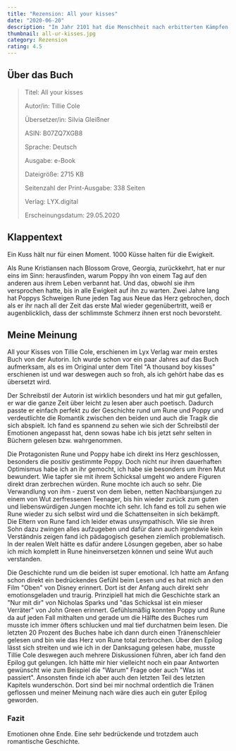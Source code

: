 ```yaml
---
title: "Rezension: All your kisses"
date: "2020-06-20"
description: "Im Jahr 2101 hat die Menschheit nach erbitterten Kämpfen gegen die künstliche Intelligenz KAMI einen herben Rückschlag erlitten. Millionen wurden von ihrem technologischen Virus infiziert und verloren jeglichen eigenen Willen. Während auf der ganzen Welt nach einem Heilmittel geforscht wird, versucht die Kämpferin Andra hingegen Kontakt mit KAMI aufzunehmen — überzeugt davon, dass das Programm eine Persönlichkeit entwickelt hat ..."
thumbnail: all-ur-kisses.jpg
category: Rezension
rating: 4.5
---
```


## Über das Buch
> Titel: All your kisses
> 
> Autor/in: Tillie Cole
> 
> Übersetzer/in: Silvia Gleißner
> 
> ASIN: B07ZQ7XGB8
> 
> Sprache: Deutsch
> 
> Ausgabe: e-Book
> 
> Dateigröße: 2715 KB
> 
> Seitenzahl der Print-Ausgabe: 338 Seiten
> 
> Verlag: LYX.digital
> 
> Erscheinungsdatum: 29.05.2020

## Klappentext
Ein Kuss hält nur für einen Moment. 1000 Küsse halten für die Ewigkeit.

Als Rune Kristiansen nach Blossom Grove, Georgia, zurückkehrt, hat er nur eins im Sinn: herausfinden, warum Poppy ihn von einem Tag auf den anderen aus ihrem Leben verbannt hat. Und das, obwohl sie ihm versprochen hatte, bis in alle Ewigkeit auf ihn zu warten. Zwei Jahre lang hat Poppys Schweigen Rune jeden Tag aus Neue das Herz gebrochen, doch als er ihr nach all der Zeit das erste Mal wieder gegenübertritt, weiß er augenblicklich, dass der schlimmste Schmerz ihnen erst noch bevorsteht.

## Meine Meinung
All your Kisses von Tillie Cole, erschienen im Lyx Verlag war mein erstes Buch von der Autorin. Ich wurde schon vor ein paar Jahres auf das Buch aufmerksam, als es im Original unter dem Titel "A thousand boy kisses" erschienen ist und war deswegen auch so froh, als ich gehört habe das es übersetzt wird.

Der Schreibstil der Autorin ist wirklich besonders und hat mir gut gefallen, er war die ganze Zeit über leicht zu lesen aber auch poetisch. Dadurch passte er einfach perfekt zu der Geschichte rund um Rune und Poppy und verdeutlichte die Romantik zwischen den beiden und auch die Tragik die sich abspielt. Ich fand es spannend zu sehen wie sich der Schreibstil der Emotionen angepasst hat, denn sowas habe ich bis jetzt sehr selten in Büchern gelesen bzw. wahrgenommen.

Die Protagonisten Rune und Poppy habe ich direkt ins Herz geschlossen, besonders die positiv gestimmte Poppy. Doch nicht nur ihren dauerhaften Optimismus habe ich an ihr gemocht, ich habe sie besonders um ihren Mut bewundert. Wie tapfer sie mit ihrem Schicksal umgeht wo andere Figuren direkt dran zerbrechen würden. Rune mochte ich auch so sehr. Die Verwandlung von ihm - zuerst von dem lieben, netten Nachbarsjungen zu einem von Wut zerfressenen Teenager, bis hin wieder zurück zum guten und liebenswürdigen Jungen mochte ich sehr. Ich fand es toll zu sehen wie Rune wieder zu sich selbst wird und die Schattenseiten in sich bekämpft. Die Eltern von Rune fand ich leider etwas unsympathisch. Wie sie ihren Sohn dazu zwingen alles aufzugeben und dafür dann auch irgendwie kein Verständnis zeigen fand ich pädagogisch gesehen ziemlich problematisch. In der realen Welt hätte es dafür andere Lösungen gegeben, aber so habe ich mich komplett in Rune hineinversetzen können und seine Wut auch verstanden.

Die Geschichte rund um die beiden ist super emotional. Ich hatte am Anfang schon direkt ein bedrückendes Gefühl beim Lesen und es hat mich an den Film "Oben" von Disney erinnert. Dort ist der Anfang auch direkt sehr emotionsgeladen und traurig. Prinzipiell hat mich die Geschichte stark an "Nur mit dir" von Nicholas Sparks und "das Schicksal ist ein mieser Verräter" von John Green erinnert. Gefühlsmäßig konnten Poppy und Rune da auf jeden Fall mithalten und gerade um die Hälfte des Buches rum musste ich immer öfters schlucken und mal tief durchatmen beim lesen. Die letzten 20 Prozent des Buches habe ich dann durch einen Tränenschleier gelesen und bin wie das Herz von Rune total zerbrochen. Über den Epilog lässt sich streiten und wie ich in der Danksagung gelesen habe, musste Tillie Cole deswegen auch mehrere Diskussionen führen, aber ich fand den Epilog gut gelungen. Ich hätte mir hier vielleicht noch ein paar Antworten gewünscht wie zum Beispiel die "Warum" Frage oder auch "Was ist passiert". Ansonsten finde ich aber auch den letzten Teil des letzten Kapitels wunderschön. Dort sind bei mir nochmal ordentlich die Tränen geflossen und meiner Meinung nach wäre dies auch ein guter Epilog geworden.

### Fazit
Emotionen ohne Ende. Eine sehr bedrückende und trotzdem auch romantische Geschichte.

